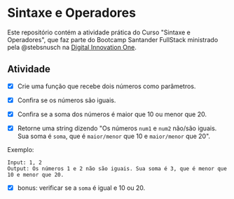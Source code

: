 # Sintaxe e Operadores

Este repositório contém a atividade prática do Curso "Sintaxe e Operadores", que faz parte do Bootcamp Santander FullStack ministrado pela @stebsnusch na [Digital Innovation One](https://digitalinnovation.one/).

## Atividade

- [x] Crie uma função que recebe dois números como parâmetros.
- [x] Confira se os números são iguais.
- [x] Confira se a soma dos números é maior que 10 ou menor que 20.
- [x] Retorne uma string dizendo "Os números `num1` e `num2` não/são iguais. Sua soma é `soma`, que é `maior/menor` que 10 e `maior/menor` que 20".


Exemplo:

```
Input: 1, 2
Output: Os números 1 e 2 não são iguais. Sua soma é 3, que é menor que 10 e menor que 20.
```

- [x] bonus: verificar se a `soma` é igual e 10 ou 20.